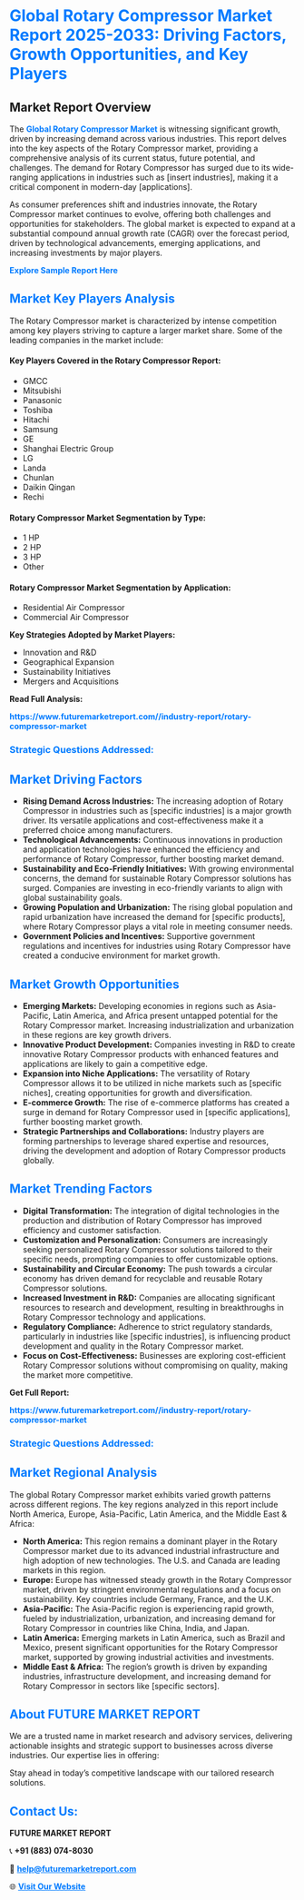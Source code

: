 <h1 style="color: #007BFF;">Global Rotary Compressor Market Report 2025-2033: Driving Factors, Growth Opportunities, and Key Players</h1>

<section id="overview">
<h2>Market Report Overview</h2>
<p>The <a href="https://www.futuremarketreport.com//industry-report/rotary-compressor-market" style="color: #007BFF; text-decoration: none;"><strong>Global Rotary Compressor Market</strong></a> is witnessing significant growth, driven by increasing demand across various industries. This report delves into the key aspects of the Rotary Compressor market, providing a comprehensive analysis of its current status, future potential, and challenges. The demand for Rotary Compressor has surged due to its wide-ranging applications in industries such as [insert industries], making it a critical component in modern-day [applications].</p>
<p>As consumer preferences shift and industries innovate, the Rotary Compressor market continues to evolve, offering both challenges and opportunities for stakeholders. The global market is expected to expand at a substantial compound annual growth rate (CAGR) over the forecast period, driven by technological advancements, emerging applications, and increasing investments by major players.</p>
</section>

<section id="overview">
<p><a href="https://www.futuremarketreport.com//request-sample/reportId=88486" style="color: #007BFF; text-decoration: none;"><strong>Explore Sample Report Here</strong></a></p>
</section>

<section id="key-players">
<h2 style="color: #007BFF;">Market Key Players Analysis</h2>
<p>The Rotary Compressor market is characterized by intense competition among key players striving to capture a larger market share. Some of the leading companies in the market include:</p>
<h4>Key Players Covered in the Rotary Compressor Report:</h4>
<ul><li>GMCC</li><li>Mitsubishi</li><li>Panasonic</li><li>Toshiba</li><li>Hitachi</li><li>Samsung</li><li>GE</li><li>Shanghai Electric Group</li><li>LG</li><li>Landa</li><li>Chunlan</li><li>Daikin Qingan</li><li>Rechi</li></ul>
<h4>Rotary Compressor Market Segmentation by Type:</h4>
<ul><li>1 HP</li><li>2 HP</li><li>3 HP</li><li>Other</li></ul>

<h4>Rotary Compressor Market Segmentation by Application:</h4>
<ul><li>Residential Air Compressor</li><li>Commercial Air Compressor</li></ul>
<p><strong>Key Strategies Adopted by Market Players:</strong></p>
<ul>
<li>Innovation and R&D</li>
<li>Geographical Expansion</li>
<li>Sustainability Initiatives</li>
<li>Mergers and Acquisitions</li>
</ul>
</section>

<section>
<p><strong>Read Full Analysis: </strong></p><a href="https://www.futuremarketreport.com//industry-report/rotary-compressor-market" style="color: #007BFF; text-decoration: none;"><strong>https://www.futuremarketreport.com//industry-report/rotary-compressor-market</strong></a>
<h3 style="color: #007BFF;">Strategic Questions Addressed:</h3>
</section>

<section id="driving-factors">
<h2 style="color: #007BFF;">Market Driving Factors</h2>
<ul>
<li><strong>Rising Demand Across Industries:</strong> The increasing adoption of Rotary Compressor in industries such as [specific industries] is a major growth driver. Its versatile applications and cost-effectiveness make it a preferred choice among manufacturers.</li>
<li><strong>Technological Advancements:</strong> Continuous innovations in production and application technologies have enhanced the efficiency and performance of Rotary Compressor, further boosting market demand.</li>
<li><strong>Sustainability and Eco-Friendly Initiatives:</strong> With growing environmental concerns, the demand for sustainable Rotary Compressor solutions has surged. Companies are investing in eco-friendly variants to align with global sustainability goals.</li>
<li><strong>Growing Population and Urbanization:</strong> The rising global population and rapid urbanization have increased the demand for [specific products], where Rotary Compressor plays a vital role in meeting consumer needs.</li>
<li><strong>Government Policies and Incentives:</strong> Supportive government regulations and incentives for industries using Rotary Compressor have created a conducive environment for market growth.</li>
</ul>
</section>

<section id="growth-opportunities">
<h2 style="color: #007BFF;">Market Growth Opportunities</h2>
<ul>
<li><strong>Emerging Markets:</strong> Developing economies in regions such as Asia-Pacific, Latin America, and Africa present untapped potential for the Rotary Compressor market. Increasing industrialization and urbanization in these regions are key growth drivers.</li>
<li><strong>Innovative Product Development:</strong> Companies investing in R&D to create innovative Rotary Compressor products with enhanced features and applications are likely to gain a competitive edge.</li>
<li><strong>Expansion into Niche Applications:</strong> The versatility of Rotary Compressor allows it to be utilized in niche markets such as [specific niches], creating opportunities for growth and diversification.</li>
<li><strong>E-commerce Growth:</strong> The rise of e-commerce platforms has created a surge in demand for Rotary Compressor used in [specific applications], further boosting market growth.</li>
<li><strong>Strategic Partnerships and Collaborations:</strong> Industry players are forming partnerships to leverage shared expertise and resources, driving the development and adoption of Rotary Compressor products globally.</li>
</ul>
</section>

<section id="trending-factors">
<h2 style="color: #007BFF;">Market Trending Factors</h2>
<ul>
<li><strong>Digital Transformation:</strong> The integration of digital technologies in the production and distribution of Rotary Compressor has improved efficiency and customer satisfaction.</li>
<li><strong>Customization and Personalization:</strong> Consumers are increasingly seeking personalized Rotary Compressor solutions tailored to their specific needs, prompting companies to offer customizable options.</li>
<li><strong>Sustainability and Circular Economy:</strong> The push towards a circular economy has driven demand for recyclable and reusable Rotary Compressor solutions.</li>
<li><strong>Increased Investment in R&D:</strong> Companies are allocating significant resources to research and development, resulting in breakthroughs in Rotary Compressor technology and applications.</li>
<li><strong>Regulatory Compliance:</strong> Adherence to strict regulatory standards, particularly in industries like [specific industries], is influencing product development and quality in the Rotary Compressor market.</li>
<li><strong>Focus on Cost-Effectiveness:</strong> Businesses are exploring cost-efficient Rotary Compressor solutions without compromising on quality, making the market more competitive.</li>
</ul>
</section>

<section>
<p><strong>Get Full Report: </strong></p><a href="https://www.futuremarketreport.com//industry-report/rotary-compressor-market" style="color: #007BFF; text-decoration: none;"><strong>https://www.futuremarketreport.com//industry-report/rotary-compressor-market</strong></a>
<h3 style="color: #007BFF;">Strategic Questions Addressed:</h3>
</section>


<section id="regional-analysis">
<h2 style="color: #007BFF;">Market Regional Analysis</h2>
<p>The global Rotary Compressor market exhibits varied growth patterns across different regions. The key regions analyzed in this report include North America, Europe, Asia-Pacific, Latin America, and the Middle East & Africa:</p>
<ul>
<li><strong>North America:</strong> This region remains a dominant player in the Rotary Compressor market due to its advanced industrial infrastructure and high adoption of new technologies. The U.S. and Canada are leading markets in this region.</li>
<li><strong>Europe:</strong> Europe has witnessed steady growth in the Rotary Compressor market, driven by stringent environmental regulations and a focus on sustainability. Key countries include Germany, France, and the U.K.</li>
<li><strong>Asia-Pacific:</strong> The Asia-Pacific region is experiencing rapid growth, fueled by industrialization, urbanization, and increasing demand for Rotary Compressor in countries like China, India, and Japan.</li>
<li><strong>Latin America:</strong> Emerging markets in Latin America, such as Brazil and Mexico, present significant opportunities for the Rotary Compressor market, supported by growing industrial activities and investments.</li>
<li><strong>Middle East & Africa:</strong> The region’s growth is driven by expanding industries, infrastructure development, and increasing demand for Rotary Compressor in sectors like [specific sectors].</li>
</ul>
</section>

<footer>
<h2 style="color: #007BFF;">About FUTURE MARKET REPORT</h2>
<p>We are a trusted name in market research and advisory services, delivering actionable insights and strategic support to businesses across diverse industries. Our expertise lies in offering:</p>

<p>Stay ahead in today’s competitive landscape with our tailored research solutions.</p>

<h2 style="color: #007BFF;">Contact Us:</h2>
<p><strong>FUTURE MARKET REPORT</strong></p>
<p>📞 <strong>+91 (883) 074-8030</strong></p>
<p>📧 <strong><a href="mailto:help@futuremarketreport.com" style="color: #007BFF;">help@futuremarketreport.com</a></strong></p>
<p>🌐 <strong><a href="https://www.futuremarketreport.com/" style="color: #007BFF;">Visit Our Website</a></strong></p>
</footer>